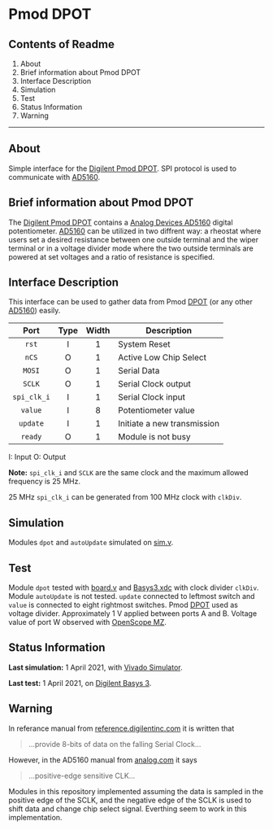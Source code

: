 # Pmod DPOT

## Contents of Readme

1. About
2. Brief information about Pmod DPOT
3. Interface Description
4. Simulation
5. Test
6. Status Information
7. Warning

---

## About

Simple interface for the [Digilent Pmod DPOT](https://reference.digilentinc.com/reference/pmod/pmoddpot/start). SPI protocol is used to communicate with [AD5160](https://www.analog.com/media/en/technical-documentation/data-sheets/AD5160.pdf).

## Brief information about Pmod DPOT

The [Digilent Pmod DPOT](https://reference.digilentinc.com/reference/pmod/pmoddpot/start) contains a [Analog Devices AD5160](https://www.analog.com/media/en/technical-documentation/data-sheets/AD5160.pdf) digital potentiometer. [AD5160](https://www.analog.com/media/en/technical-documentation/data-sheets/AD5160.pdf) can be utilized in two diffrent way: a rheostat where users set a desired resistance between one outside terminal and the wiper terminal or in a voltage divider mode where the two outside terminals are powered at set voltages and a ratio of resistance is specified.

## Interface Description

This interface can be used to gather data from Pmod [DPOT](https://reference.digilentinc.com/reference/pmod/pmoddpot/start) (or any other [AD5160](https://www.analog.com/media/en/technical-documentation/data-sheets/AD5160.pdf)) easily.

|   Port   | Type | Width |  Description |
| :------: | :----: | :----: | ------ |
|  `rst`   | I | 1 | System Reset |
|  `nCS`   | O | 1 | Active Low Chip Select |
|  `MOSI`   | O | 1 | Serial Data |
|  `SCLK`   | O | 1 | Serial Clock output |
|  `spi_clk_i`   | I | 1 | Serial Clock input |
|  `value`   | I | 8 | Potentiometer value|
|  `update`   | I | 1 | Initiate a new transmission |
|  `ready`   | O | 1 | Module is not busy |

I: Input  O: Output

**Note:** `spi_clk_i` and `SCLK` are the same clock and the maximum allowed frequency is 25 MHz.

25 MHz `spi_clk_i` can be generated from 100 MHz clock with `clkDiv`.

## Simulation

Modules `dpot` and `autoUpdate` simulated on [sim.v](Simulation/sim.v).

## Test

Module `dpot` tested with [board.v](Test/board.v) and [Basys3.xdc](Test/Basys3.xdc) with clock divider `clkDiv`. Module `autoUpdate` is not tested. `update` connected to leftmost switch and `value` is connected to eight rightmost switches. Pmod [DPOT](https://reference.digilentinc.com/reference/pmod/pmoddpot/start) used as voltage divider. Approximately  1 V applied between ports A and B. Voltage value of port W observed with [OpenScope MZ](https://reference.digilentinc.com/reference/instrumentation/openscope-mz/start).

## Status Information

**Last simulation:** 1 April 2021, with [Vivado Simulator](https://www.xilinx.com/products/design-tools/vivado/simulator.html).

**Last test:** 1 April 2021, on [Digilent Basys 3](https://reference.digilentinc.com/reference/programmable-logic/basys-3/reference-manual).

## Warning

In referance manual from [reference.digilentinc.com](https://reference.digilentinc.com/reference/pmod/pmoddpot/reference-manual) it is written that
> ...provide 8-bits of data on the falling Serial Clock...

However, in the AD5160 manual from [analog.com](https://www.analog.com/media/en/technical-documentation/data-sheets/AD5160.pdf) it says
> ...positive-edge sensitive CLK...

Modules in this repository implemented assuming the data is sampled in the positive edge of the SCLK, and the negative edge of the SCLK is used to shift data and change chip select signal. Everthing seem to work in this implementation.
